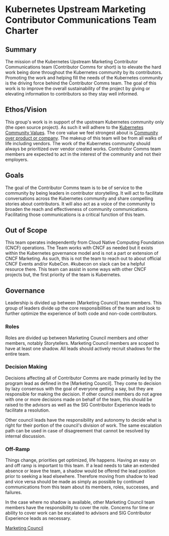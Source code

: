 # Kubernetes Upstream Marketing Contributor Communications Team Charter

## Summary

The mission of the Kubernetes Upstream Marketing Contributor Communications team (Contributor Comms for short) is to elevate the hard work being done throughout the Kubernetes community by its contributors. Promoting the work and helping fill the needs of the Kubernetes community is the driving force behind the Contributor Comms team. The goal of this work is to improve the overall sustainability of the project by giving or elevating information to contributors so they stay well informed.

## Ethos/Vision

This group's work is in support of the upstream Kubernetes community only (the open source project). As such it will adhere to the [Kubernetes Community Values](/values.md#kubernetes-community-values). The core value we feel strongest about is [Community over product or company](/values.md#community-over-product-or-company). The makeup of this team will be from all walks of life including vendors. The work of the Kubernetes community should always be prioritized over vendor created works. Contributor Comms team members are expected to act in the interest of the community and not their employers.

## Goals

The goal of the Contributor Comms team is to be of service to the community by being leaders in contributor storytelling. It will act to facilitate conversations across the Kubernetes community and share compelling stories about contributors. It will also act as a voice of the community to broaden the reach and effectiveness of community communications. Facilitating those communications is a critical function of this team.

## Out of Scope

This team operates independently from Cloud Native Computing Foundation (CNCF) operations. The Team works with CNCF as needed but it exists within the Kubernetes governance model and is not a part or extension of CNCF Marketing. As such, this is not the team to reach out to about official CNCF Events and/or KubeCon. #kubecon on slack can be a helpful resource there. This team can assist in some ways with other CNCF projects but, the first priority of the team is Kubernetes.

## Governance

Leadership is divided up between [Marketing Council] team members. This group of leaders divide up the core responsibilities of the team and look to further optimize the experience of both code and non-code contributors.

### Roles

Roles are divided up between Marketing Council members and other members, notably Storytellers. Marketing Council members are scoped to have at least one shadow. All leads should actively recruit shadows for the entire team.

### Decision Making

Decisions affecting all of Contributor Comms are made primarily led by the program lead as defined in the [Marketing Council]. They come to decision by lazy consensus with the goal of everyone getting a say, but they are responsible for making the decision. If other council members do not agree with one or more decisions made on behalf of the team, this should be raised to the advisors as well as the SIG Contributor Experience leads to facilitate a resolution.

Other council leads have the responsibility and autonomy to decide what is right for their portion of the council's division of work. The same escalation path can be used in case of disagreement that cannot be resolved by internal discussion.

### Off-Ramp

Things change, priorities get optimized, life happens. Having an easy on and off ramp is important to this team. If a lead needs to take an extended absence or leave the team, a shadow would be offered the lead position prior to seeking a lead elsewhere. Therefore moving from shadow to lead and vice versa should be made as simply as possible by continued communications from this team about its members, roles, successes, and failures.

In the case where no shadow is available, other Marketing Council team members have the responsibility to cover the role. Concerns for time or ability to cover work can be escalated to advisors and SIG Contributor Experience leads as necessary.

[Marketing Council](/communication/contributor-comms/role-handbooks/council.md)
